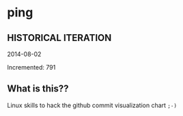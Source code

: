 # ping

## HISTORICAL ITERATION
2014-08-02

Incremented: 791

## What is this?? 
Linux skills to hack the github commit visualization chart `;-)`

